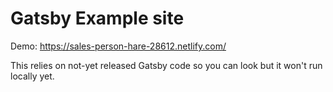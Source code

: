 # Gatsby Example site

Demo: https://sales-person-hare-28612.netlify.com/

This relies on not-yet released Gatsby code so you can look but it won't
run locally yet.
